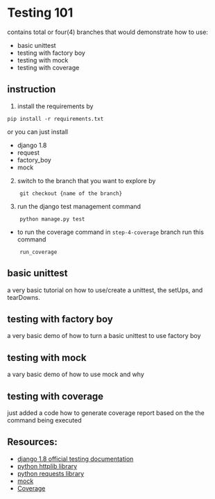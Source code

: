# Testing 101

contains total or four(4) branches that would demonstrate how to use:
* basic unittest
* testing with factory boy
* testing with mock
* testing with coverage

## instruction
1. install the requirements by
```
pip install -r requirements.txt
```
or you can just install
* django 1.8
* request
* factory_boy
* mock
2. switch to the branch that you want to explore by
```
	git checkout {name of the branch}
```
3. run the django test management command
```
	python manage.py test
```
* to run the coverage command in `step-4-coverage` branch run this command
```
	run_coverage
```



## basic unittest
a very basic tutorial on how to use/create a unittest, the setUps, and tearDowns.

## testing with factory boy
a very basic demo of how to turn a basic unittest to use factory boy

## testing with mock
a vary basic demo of how to use mock and why

## testing with coverage
just added a code how to generate coverage report based on the the command being executed


## Resources:
* [django 1.8 official testing documentation](https://docs.djangoproject.com/en/1.8/topics/testing/)
* [python httplib library](https://docs.python.org/2/library/httplib.html)
* [python requests library](http://docs.python-requests.org/en/master/)
* [mock](https://docs.python.org/3/library/unittest.mock.html)
* [Coverage](https://coverage.readthedocs.io/en/coverage-4.4.1/)